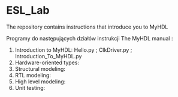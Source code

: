 # ESL_Lab
The repository contains instructions that introduce you to MyHDL


Programy do następujących działów instrukcji The MyHDL manual :
1. Introduction to MyHDL:   Hello.py ; ClkDriver.py ; Introduction_To_MyHDL.py
2. Hardware-oriented types:
3. Structural modeling:
4. RTL modeling:
5. High level modeling:
6. Unit testing: 

